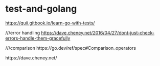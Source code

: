 # test-and-golang


https://quii.gitbook.io/learn-go-with-tests/

///error handling
https://dave.cheney.net/2016/04/27/dont-just-check-errors-handle-them-gracefully

<p>///comparison  https://go.dev/ref/spec#Comparison_operators</p>

<p>https://dave.cheney.net/</p>  
